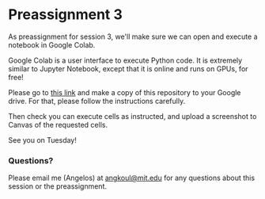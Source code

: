 # Preassignment 3

As preassignment for session 3, we'll make sure we can open and execute a notebook in Google Colab.

Google Colab is a user interface to execute Python code. It is extremely similar to Jupyter Notebook, except that it is online and runs on GPUs, for free!

Please go to [this link](https://colab.research.google.com/drive/1rCwyWnMYuy8gZWRpSSR81cblFWPyZgXr?usp=sharing) and make a copy of this repository to your Google drive. For that, please follow the instructions carefully.

Then check you can execute cells as instructed, and upload a screenshot to Canvas of the requested cells.

See you on Tuesday!

### Questions?

Please email me (Angelos)  at angkoul@mit.edu for any questions about this session or the preassignment. 